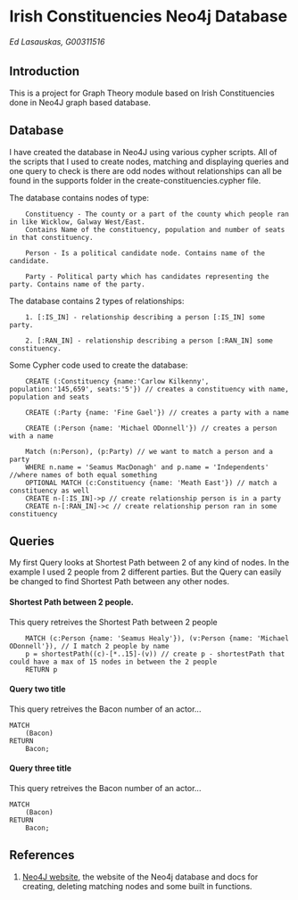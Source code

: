 # Irish Constituencies Neo4j Database
###### Ed Lasauskas, G00311516

## Introduction
This is a project for Graph Theory module based on Irish Constituencies done in Neo4J graph based database.

## Database
I have created the database in Neo4J using various cypher scripts. All of the scripts that I used to create nodes,
matching and displaying queries and one query to check is there are odd nodes without relationships can all be
found in the supports folder in the create-constituencies.cypher file.

The database contains nodes of type: 

		Constituency - The county or a part of the county which people ran in like Wicklow, Galway West/East.
		Contains Name of the constituency, population and number of seats in that constituency.
		
		Person - Is a political candidate node. Contains name of the candidate.
		
		Party - Political party which has candidates representing the party. Contains name of the party.

The database contains 2 types of relationships:

		1. [:IS_IN] - relationship describing a person [:IS_IN] some party.
		
		2. [:RAN_IN] - relationship describing a person [:RAN_IN] some constituency.

		
Some Cypher code used to create the database:

```cypher
	CREATE (:Constituency {name:'Carlow Kilkenny', population:'145,659', seats:'5'}) // creates a constituency with name, population and seats
	
	CREATE (:Party {name: 'Fine Gael'}) // creates a party with a name
	
	CREATE (:Person {name: 'Michael ODonnell'}) // creates a person with a name
	
	Match (n:Person), (p:Party) // we want to match a person and a party
	WHERE n.name = 'Seamus MacDonagh' and p.name = 'Independents' //where names of both equal something
	OPTIONAL MATCH (c:Constituency {name: 'Meath East'}) // match a constituency as well
	CREATE n-[:IS_IN]->p // create relationship person is in a party
	CREATE n-[:RAN_IN]->c // create relationship person ran in some constituency
```

## Queries
My first Query looks at Shortest Path between 2 of any kind of nodes. In the example I used 2 people from 2 different parties.
But the Query can easily be changed to find Shortest Path between any other nodes.


#### Shortest Path between 2 people.
This query retreives the Shortest Path between 2 people
```cypher
	MATCH (c:Person {name: 'Seamus Healy'}), (v:Person {name: 'Michael ODonnell'}), // I match 2 people by name
	p = shortestPath((c)-[*..15]-(v)) // create p - shortestPath that could have a max of 15 nodes in between the 2 people
	RETURN p
```

#### Query two title
This query retreives the Bacon number of an actor...
```cypher
MATCH
	(Bacon)
RETURN
	Bacon;
```

#### Query three title
This query retreives the Bacon number of an actor...
```cypher
MATCH
	(Bacon)
RETURN
	Bacon;
```

## References
1. [Neo4J website](http://neo4j.com/), the website of the Neo4j database and docs for creating, deleting matching nodes and some built in functions.